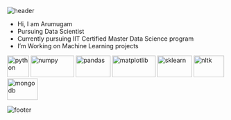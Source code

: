 ![header](https://capsule-render.vercel.app/api?color=timeGradient&height=250&type=waving&text=Good%20day%20,I'm%20ARUMUGAM%20&fontSize=45&fontColor=060207&fontAlignY=38&desc=Datascience%20Professional&descAlignY=60&descAlign=50)
  
  
  - Hi, I am Arumugam 
  - Pursuing Data Scientist
  - Currently pursuing IIT Certified Master Data Science program
  - I’m Working on Machine Learning projects
  
  <p align="left"> 
  <img src="https://cdn.jsdelivr.net/gh/devicons/devicon/icons/python/python-original-wordmark.svg" alt="python" width="50" height="50"/>
  <img src="https://cdn.jsdelivr.net/gh/devicons/devicon/icons/numpy/numpy-original-wordmark.svg" alt="numpy" width="100" height="50"/>
  <img src="https://cdn.jsdelivr.net/gh/devicons/devicon/icons/pandas/pandas-original-wordmark.svg" alt="pandas" width="80" height="50"/>
  
  <img src="https://user-images.githubusercontent.com/108978683/199270835-17e06887-7071-4dc8-b7e1-5a40bda8e641.svg" alt="matplotlib" width="100" height="50"/>
  
  <img src="https://user-images.githubusercontent.com/108978683/199273158-387d07eb-c846-4b53-871c-9dbb457e87ab.svg" alt="sklearn" width="80" height="50"/>
    
  <img src="https://user-images.githubusercontent.com/108978683/199274547-4bca3d21-d63d-4670-87c6-2d8826c40002.png" alt="nltk" width="70" height="50"/>
  
  <img src="https://cdn.jsdelivr.net/gh/devicons/devicon/icons/mongodb/mongodb-original-wordmark.svg" alt="mongodb" width="70" height="50" />
          
   
  </p>
  
  ![footer](https://capsule-render.vercel.app/api?section=footer&type=waving)
          


<!--
